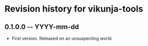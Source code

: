 # Revision history for vikunja-tools

## 0.1.0.0 -- YYYY-mm-dd

* First version. Released on an unsuspecting world.
